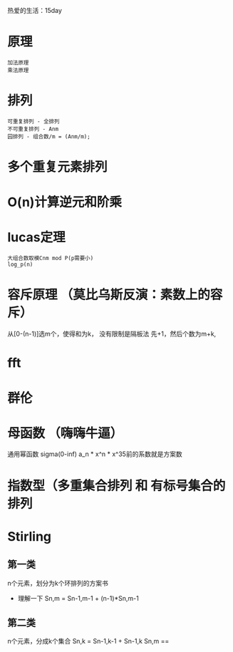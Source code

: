 热爱的生活：15day

# 原理
    加法原理
    乘法原理

# 排列
    可重复排列 - 全排列
    不可重复排列 - Anm
    园排列 - 组合数/m = (Anm/m);

# 多个重复元素排列


# O(n)计算逆元和阶乘

# lucas定理
    大组合数取模Cnm mod P(p需要小)
    log_p(n)

# 容斥原理 （莫比乌斯反演：素数上的容斥）
从[0-(n-1)]选m个，使得和为k，
没有限制是隔板法
    先+1，然后个数为m+k,

# fft

# 群伦

# 母函数 （嗨嗨牛逼）
通用幂函数
    sigma(0-inf) a_n * x^n
    * x^35前的系数就是方案数

# 指数型（多重集合排列 和 有标号集合的排列

# Stirling
## 第一类
n个元素，划分为k个环排列的方案书
- 理解一下 Sn,m = Sn-1,m-1 + (n-1)*Sn,m-1
## 第二类
n个元素，分成k个集合
Sn,k =  Sn-1,k-1 + Sn-1,k
Sn,m == 

